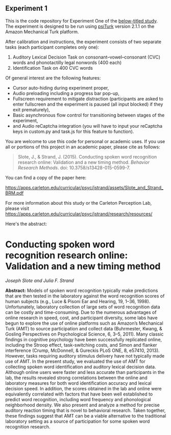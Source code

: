 ## Experiment 1

This is the code repository for Experiment One of the [below-titled study](https://apps.carleton.edu/curricular/psyc/jstrand/assets/Slote_and_Strand_BRM.pdf). The experiment is designed to be run using [psiTurk](https://psiturk.org/) version 2.1.1 on the Amazon Mechanical Turk platform.

After calibration and instructions, the experiment consists of two separate tasks (each participant completes only one):

1. Auditory Lexical Decision Task on consonant–vowel–consonant (CVC) words and phonotactilly legal nonwords (400 each)
2. Identification Task on 400 CVC words

Of general interest are the following features:
- Cursor auto-hiding during experiment proper,
- Audio preloading including a progress bar pop-up,
- Fullscreen requirement to mitigate distraction (participants are asked to enter fullscreen and the experiment is paused (all input blocked) if they exit prematurely),
- Basic asynchronous flow control for transitioning between stages of the experiment,
- and Audio reCaptcha integration (you will have to input your reCaptcha keys in custom.py and task.js for this feature to function).

You are welcome to use this code for personal or academic uses. If you use all or portions of this project in an academic paper, please cite as follows:

> Slote, J., & Strand, J. (2015). Conducting spoken word recognition research online: Validation and a new timing method. *Behavior Research Methods*. doi: 10.3758/s13428-015-0599-7.

You can find a copy of the paper here:

https://apps.carleton.edu/curricular/psyc/jstrand/assets/Slote_and_Strand_BRM.pdf

For more information about this study or the Carleton Perception Lab, please visit https://apps.carleton.edu/curricular/psyc/jstrand/research/resources/

Here's the abstract:

# Conducting spoken word recognition research online: Validation and a new timing method
_Joseph Slote and Julia F. Strand_

**Abstract:** Models of spoken word recognition typically make
predictions that are then tested in the laboratory against the
word recognition scores of human subjects (e.g., Luce &
Pisoni Ear and Hearing, 19, 1–36, 1998). Unfortunately, laboratory
collection of large sets of word recognition data can be
costly and time-consuming. Due to the numerous advantages of
online research in speed, cost, and participant diversity, some
labs have begun to explore the use of online platforms such as
Amazon’s Mechanical Turk (AMT) to source participation and
collect data (Buhrmester, Kwang, & Gosling Perspectives on
Psychological Science, 6, 3–5, 2011). Many classic findings in
cognitive psychology have been successfully replicated online,
including the Stroop effect, task-switching costs, and Simon
and flanker interference (Crump, McDonnell, & Gureckis
PLoS ONE, 8, e57410, 2013). However, tasks requiring auditory
stimulus delivery have not typically made use of AMT. In
the present study, we evaluated the use of AMT for collecting
spoken word identification and auditory lexical decision data.
Although online users were faster and less accurate than participants
in the lab, the results revealed strong correlations between
the online and laboratory measures for both word identification
accuracy and lexical decision speed. In addition, the
scores obtained in the lab and online were equivalently correlated
with factors that have been well established to predict
word recognition, including word frequency and phonological
neighborhood density. We also present and analyze a method
for precise auditory reaction timing that is novel to behavioral
research. Taken together, these findings suggest that AMT can
be a viable alternative to the traditional laboratory setting as a
source of participation for some spoken word recognition
research.
